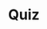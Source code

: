 ---
title: "Quiz"
passing_percentage: 70
layout: "test"
type: "test"
questions:
  - id: "q1"
    text: "What is the primary purpose of creating a Team in Meshery?"
    type: "single-answer"
    marks: 2
    options:
      - id: "a"
        text: "To create Kubernetes cluster connections"
      - id: "b"
        text: "To manage and share access to resources such as Workspaces, Designs, and Environments"
        is_correct: true
      - id: "c"
        text: "To deploy applications to the cluster"
  - id: "q2"
    text: "Which components are essential for efficient resource management in Workspaces?"
    type: "multi-answer"
    marks: 2
    options:
      - id: "a"
        text: "Environments"
        is_correct: true
      - id: "b"
        text: "Connections"
        is_correct: true
      - id: "c"
        text: "Service meshes"
  - id: "q3"
    text: "What happens when you upload an invalid kubeconfig file when adding a cluster connection?"
    type: "single-answer"
    marks: 2
    options:
      - id: "a"
        text: "The cluster is added with limited functionality"
      - id: "b"
        text: "You receive an error message and need to upload the correct file"
        is_correct: true
      - id: "c"
        text: "Meshery automatically fixes the configuration"
---